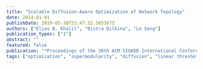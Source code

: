 ```yaml
---
title: "Scalable Diffusion-Aware Optimization of Network Topology"
date: 2014-01-01
publishDate: 2019-05-30T23:47:32.565367Z
authors: ["Elias B. Khalil", "Bistra Dilkina", "Le Song"]
publication_types: ["1"]
abstract: ""
featured: false
publication: "*Proceedings of the 20th ACM SIGKDD International Conference on Knowledge Discovery and Data Mining*"
tags: ["optimization", "supermodularity", "diffusion", "linear threshold model"]
---
```


